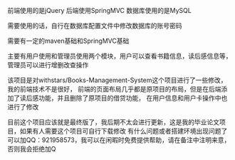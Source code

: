 前端使用的是jQuery
后端使用SpringMVC
数据库使用的是MySQL

需要使用的话，自行在数据库配置文件中修改数据库的账号密码

需要有一定的maven基础和SpringMVC基础

主要有用户使用和管理员使用两个模块，用户可以查看书籍信息，读后感信息等，管理员可以进行增删改查操作

该项目是对withstars/Books-Management-System这个项目进行了一些修改，我的前端技术不是很好，
前端的页面布局几乎都是原项目的布局，但是在后端添加了读后感功能，并且删除了原项目的借贷功能，
在用户信息和用户卡操作中也进行了修改

目前这个项目应该就是最终版了，我后期不太会进行更新，这是我的毕业论文项目，如果有人需要这个项目可自行下载修改
有什么问题或者搭建环境出现问题了可以加QQ：921958573，我可以在闲暇时免费提供帮助，请在备注中注明来意，否则我会拒绝加Q
